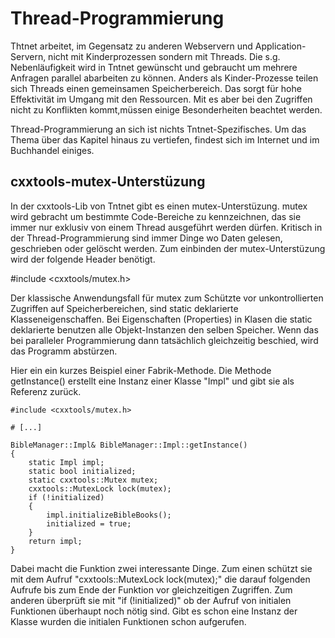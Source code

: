 # Thread-Programmierung #

Thtnet arbeitet, im Gegensatz zu anderen Webservern und Application-Servern,
nicht mit Kinderprozessen sondern mit Threads. Die s.g. Nebenläufigkeit wird
in Tntnet gewünscht und gebraucht um mehrere Anfragen parallel abarbeiten zu
können. Anders als Kinder-Prozesse teilen sich Threads einen gemeinsamen
Speicherbereich. Das sorgt für hohe Effektivität im Umgang mit den Ressourcen.
Mit es aber bei den Zugriffen nicht zu Konflikten kommt,müssen einige
Besonderheiten beachtet werden.

Thread-Programmierung an sich ist nichts Tntnet-Spezifisches. Um das Thema
über das Kapitel hinaus zu vertiefen, findest sich im Internet und im Buchhandel
einiges.

## cxxtools-mutex-Unterstüzung ##

In der cxxtools-Lib von Tntnet gibt es einen mutex-Unterstüzung. mutex wird
gebracht um bestimmte Code-Bereiche zu kennzeichnen, das sie immer nur exklusiv
von einem Thread ausgeführt werden dürfen. Kritisch in der Thread-Programmierung
sind immer Dinge wo Daten gelesen, geschrieben oder gelöscht werden. Zum
einbinden der mutex-Unterstüzung wird der folgende Header benötigt.

 #include <cxxtools/mutex.h>

Der klassische Anwendungsfall für mutex zum Schützte vor unkontrollierten
Zugriffen auf Speicherbereichen, sind static deklarierte Klasseneigenschaffen.
Bei Eigenschaften (Properties) in Klasen die static deklarierte benutzen alle
Objekt-Instanzen den selben Speicher. Wenn das bei paralleler Programmierung dann
tatsächlich gleichzeitig beschied, wird das Programm abstürzen.

Hier ein ein kurzes Beispiel einer Fabrik-Methode. Die Methode getInstance()
erstellt eine Instanz einer Klasse "Impl" und gibt sie als Referenz zurück.


    #include <cxxtools/mutex.h>

    # [...]

    BibleManager::Impl& BibleManager::Impl::getInstance()
    {
        static Impl impl;
        static bool initialized;
        static cxxtools::Mutex mutex;
        cxxtools::MutexLock lock(mutex);
        if (!initialized)
        {
            impl.initializeBibleBooks();
            initialized = true;
        }
        return impl;
    }


Dabei macht die Funktion zwei interessante Dinge. Zum einen schützt sie mit
dem Aufruf "cxxtools::MutexLock lock(mutex);" die darauf folgenden Aufrufe bis
zum Ende der Funktion vor gleichzeitigen Zugriffen. Zum anderen überprüft sie
mit "if (!initialized)" ob der Aufruf von initialen Funktionen überhaupt noch
nötig sind. Gibt es schon eine Instanz der Klasse wurden die initialen
Funktionen schon aufgerufen.

